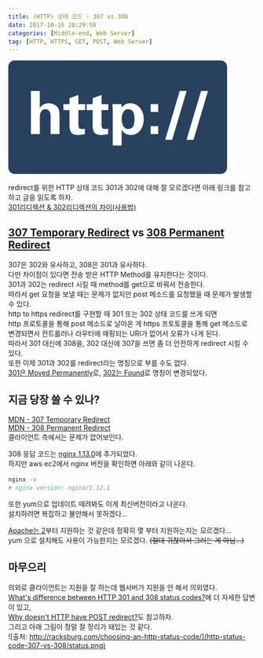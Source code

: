 ```yaml
---
title: (HTTP) 상태 코드 - 307 vs 308
date: 2017-10-16 20:29:58
categories: [Middle-end, Web Server]
tag: [HTTP, HTTPS, GET, POST, Web Server]
---
```

![](http-status-code-307-vs-308/thumb.png)  

redirect를 위한 HTTP 상태 코드 301과 302에 대해 잘 모르겠다면 아래 링크를 참고하고 글을 읽도록 하자.  
[301리디렉션 & 302리디렉션의 차이(사용법)](http://www.aun-korea.com/301%EB%A6%AC%EB%94%94%EB%A0%89%EC%85%98-302%EB%A6%AC%EB%94%94%EB%A0%89%EC%85%98%EC%9D%98-%EC%B0%A8%EC%9D%B4%EC%82%AC%EC%9A%A9%EB%B2%95/)  

## [307 Temporary Redirect](https://tools.ietf.org/html/rfc7231#section-6.4.7) vs [308 Permanent Redirect](https://tools.ietf.org/html/rfc7538#section-3)
307은 302와 유사하고, 308은 301과 유사하다.  
다만 차이점이 있다면 전송 받은 HTTP Method를 유지한다는 것이다.  
301과 302는 redirect 시킬 때 method를 get으로 바꿔서 전송한다.  
따라서 get 요청을 보낼 때는 문제가 없지만 post 메소드를 요청했을 때 문제가 발생할 수 있다.  
http to https redirect를 구현할 때 301 또는 302 상태 코드를 쓰게 되면  
http 프로토콜을 통해 post 메소드로 날아온 게 https 프토토콜을 통해 get 메소드로 변경되면서 컨트롤러나 라우터에 매핑되는 URI가 없어서 오류가 나게 된다.  
따라서 301 대신에 308을, 302 대신에 307을 쓰면 좀 더 안전하게 redirect 시킬 수 있다.  
또한 이제 301과 302를 redirect라는 명칭으로 부를 수도 없다.  
[301은 Moved Permanently](https://developer.mozilla.org/en-US/docs/Web/HTTP/Status/301)로, [302는 Found](https://developer.mozilla.org/en-US/docs/Web/HTTP/Status/302)로 명칭이 변경되었다.  

## 지금 당장 쓸 수 있나?
[MDN - 307 Temporary Redirect](https://developer.mozilla.org/en-US/docs/Web/HTTP/Status/307)  
[MDN - 308 Permanent Redirect](https://developer.mozilla.org/en-US/docs/Web/HTTP/Status/308)  
클라이언트 측에서는 문제가 없어보인다.  

308 응답 코드는 [nginx 1.13.0](https://nginx.org/en/CHANGES)에 추가되었다.  
하지만 aws ec2에서 nginx 버전을 확인하면 아래와 같이 나온다.  
```bash
nginx -v
# nginx version: nginx/1.12.1
```

또한 yum으로 업데이트 때려봐도 이게 최신버전이라고 나온다.  
설치하려면 복잡하고 불안해서 못하겠다...  

[Apache는 2](https://ci.apache.org/projects/httpd/trunk/doxygen/group__HTTP__Status.html#ga8b5ce939a6c68f4a9a4c37d205a2eeaa)부터 지원하는 것 같은데 정확히 몇 부터 지원하는지는 모르겠다...  
yum 으로 설치해도 사용이 가능한지는 모르겠다. ~~(절대 귀찮아서 그러는 게 아님...)~~

## 마무으리
의외로 클라이언트는 지원을 잘 하는데 웹서버가 지원을 안 해서 의외였다.  
[What's difference between HTTP 301 and 308 status codes?](https://stackoverflow.com/questions/42136829/whats-difference-between-http-301-and-308-status-codes)에 더 자세한 답변이 있고,  
[Why doesn't HTTP have POST redirect?](https://softwareengineering.stackexchange.com/questions/99894/why-doesnt-http-have-post-redirect)도 참고하자.  
그리고 아래 그림이 정말 잘 정리가 돼있는 것 같다.  
![출처: http://racksburg.com/choosing-an-http-status-code/](http-status-code-307-vs-308/status.png)  



